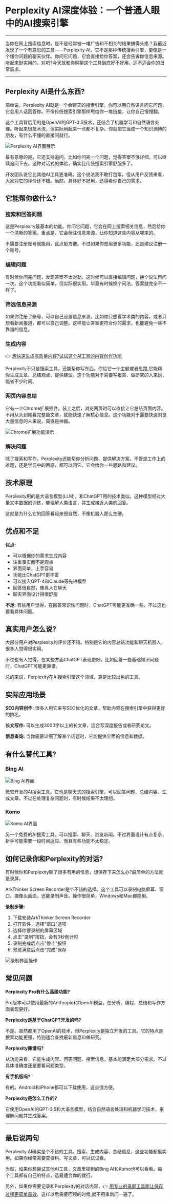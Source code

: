 # Perplexity AI深度体验：一个普通人眼中的AI搜索引擎

---

当你在网上搜索信息时，是不是经常被一堆广告和不相关的结果搞得头疼？我最近发现了一个有意思的工具——Perplexity AI。它不是那种传统搜索引擎，更像是一个懂你问题的聊天伙伴。你问它问题，它会直接给你答案，还会告诉你信息来源。听起来挺实用的，对吧?今天就和你聊聊这个工具到底好不好用，适不适合你的日常需求。

---

## Perplexity AI是什么东西?

简单说，Perplexity AI就是一个会聊天的搜索引擎。你可以用自然语言问它问题，它会用人话回答你。不像传统搜索引擎那样甩给你一堆链接，让你自己慢慢翻。

这个工具背后用的是OpenAI的GPT-3.5技术，还结合了机器学习和自然语言处理。听起来很技术流，但实际用起来一点都不复杂。你就把它当成一个知识渊博的朋友，有什么不懂的直接问就行。

![Perplexity AI界面展示](image/441875015577730.webp)

最有意思的是，它还支持追问。比如你问完一个问题，觉得答案不够详细，可以继续追问下去。这种对话式的体验，确实比传统搜索引擎舒服多了。

开发团队说它比其他AI工具更准确。这个说法我不敢打包票，但从用户反馈来看，大家对它的评价还不错。当然，具体好不好用，还得看你自己的需求。

## 它能帮你做什么?

### 搜索和回答问题

这是Perplexity最基本的功能。你问它问题，它会在网上搜索相关信息，然后给你一个清晰的答案。重点是，它会标注信息来源，让你知道这些内容从哪来的。

不需要注册账号就能用，这点挺方便。不过如果你想用更多功能，还是建议注册一个账号。

### 编辑问题

有时候你问完问题，发现答案不太对劲。这时候可以直接编辑问题，换个说法再问一次。这个功能看似简单，但实际很实用。毕竟有时候换个问法，答案就完全不一样了。

### 筛选信息来源

如果你注册了账号，可以自己设置信息来源。比如你只想看学术类的内容，或者只想看新闻报道，都可以自己调整。这样能让答案更符合你的需求，也能避免一些不靠谱的信息。

### 生成内容

👉 [想快速生成高质量内容?试试这个AI工具的内容创作功能](https://pplx.ai/ixkwood69619635)

Perplexity不只是搜索工具，还能帮你写东西。你给它一个主题或者思路,它能帮你生成文章、总结观点、提供建议。这个功能对于需要写报告、做研究的人来说，能省不少时间。

### 网页内容总结

它有一个Chrome扩展插件。装上之后，浏览网页时可以直接让它总结页面内容。不用从头到尾看完整篇文章，就能快速了解核心信息。这个功能对于需要快速浏览大量信息的人来说，简直是神器。

![Chrome扩展功能演示](image/0891028969.webp)

### 解决问题

除了搜索和写作，Perplexity还能帮你分析问题、提供解决方案。不管是工作上的难题，还是学习中的困惑，都可以问它。它会给你一些思路和建议。

## 技术原理

Perplexity用的是大语言模型(LLM)，和ChatGPT用的技术类似。这种模型经过大量文本数据的训练，能理解人类语言，并生成接近人类的回答。

这就是为什么它的回答看起来很自然，不像机器人那么生硬。

## 优点和不足

**优点:**
- 可以根据你的需求生成内容
- 注重事实而不是观点
- 界面简单，上手容易
- 功能比ChatGPT更丰富
- 可以接入GPT-4和Claude等先进模型
- 回答很自然，像真人在聊天
- 聊天界面设计得很舒服

**不足:**
有些用户觉得，在回答常识性问题时，ChatGPT可能更准确一些。不过这也要看具体问题。

## 真实用户怎么说?

大部分用户对Perplexity的评价还不错。特别是它的内容总结功能和聊天机器人，很多人觉得很实用。

不过也有人觉得，在某些方面ChatGPT表现更好。比如回答一些基础知识问题时，ChatGPT可能更靠谱。

总的来说，Perplexity在AI搜索引擎这个领域，算是比较出色的工具。

## 实际应用场景

**SEO内容创作:** 很多人用它来写SEO优化的文章，帮助内容在搜索引擎中获得更好的排名。

**长文写作:** 可以生成3000字以上的长文章，适合写深度报告或者研究论文。

**信息查询:** 当你需要详细了解某个话题时，它能提供全面的信息和数据。

## 有什么替代工具?

### Bing AI

![Bing AI界面](image/327857361308.webp)

微软开发的AI搜索工具。它也是聊天式的搜索引擎，可以回答问题、总结内容、生成文章。不过在处理复杂问题时，有时候结果不太理想。

### Komo

![Komo AI界面](image/64665333274003.webp)

另一个免费的AI搜索工具。可以搜索、聊天、浏览新闻。不过界面设计有点复杂，新手可能需要一段时间适应。而且有些功能不太稳定。

## 如何记录你和Perplexity的对话?

有时候你和Perplexity聊了很多有用的信息，想保存下来怎么办?最简单的方法就是录屏。

ArkThinker Screen Recorder是个不错的选择。这个工具可以录制电脑屏幕、窗口、摄像头画面，还能录制声音。操作很简单，Windows和Mac都能用。

**录制步骤:**

1. 下载安装ArkThinker Screen Recorder
2. 打开软件，选择"窗口"选项
3. 选择你要录制的屏幕区域
4. 点击"录制"按钮，会有3秒倒计时
5. 录制完成后点击"停止"按钮
6. 预览满意后点击"完成"保存

![录制界面操作](image/3369582772.webp)

## 常见问题

**Perplexity Pro有什么高级功能?**

Pro版本可以使用最新的Anthropic和OpenAI模型，在分析、编程、总结和写作方面表现更好。

**Perplexity是基于ChatGPT开发的吗?**

不是。虽然都用了OpenAI的技术，但Perplexity是独立开发的工具。它的特点是搜索功能更强，特别适合查找最新信息和做研究。

**Perplexity靠谱吗?**

从功能来看，它能生成内容、回答问题、搜索信息，基本能满足大部分需求。不过具体准确度还是要看问题类型。

**有手机版吗?**

有的。Android和iPhone都可以下载使用，这点很方便。

**Perplexity是怎么工作的?**

它使用OpenAI的GPT-3.5和大语言模型，结合自然语言处理和机器学习技术，来理解问题并生成答案。

---

## 最后说两句

Perplexity AI确实是个不错的工具。搜索、生成内容、总结信息，这些功能都挺实用。如果你经常需要查资料、写文章，可以试试看。

当然，如果你想尝试其他AI工具，文章里提到的Bing AI和Komo也可以看看。每个工具都有自己的特点，选最适合你的就行。

另外，如果你需要记录和Perplexity的对话内容，👉 [用专业的录屏工具能让保存过程更简单高效](https://pplx.ai/ixkwood69619635)。这样以后需要回顾的时候,就不用重新问一遍了。
